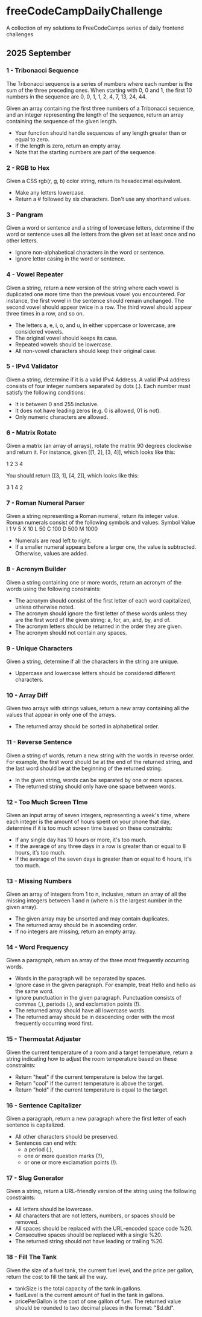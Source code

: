 # freeCodeCampDailyChallenge
A collection of my solutions to FreeCodeCamps series of daily frontend challenges

## 2025 September

### 1 - Tribonacci Sequence
The Tribonacci sequence is a series of numbers where each number is the sum of the three preceding ones. When starting with 0, 0 and 1, the first 10 numbers in the sequence are 0, 0, 1, 1, 2, 4, 7, 13, 24, 44.

Given an array containing the first three numbers of a Tribonacci sequence, and an integer representing the length of the sequence, return an array containing the sequence of the given length.
- Your function should handle sequences of any length greater than or equal to zero.
- If the length is zero, return an empty array.
- Note that the starting numbers are part of the sequence.

### 2 - RGB to Hex
Given a CSS rgb(r, g, b) color string, return its hexadecimal equivalent.
- Make any letters lowercase.
- Return a # followed by six characters. Don't use any shorthand values.

### 3 - Pangram
Given a word or sentence and a string of lowercase letters, determine if the word or sentence uses all the letters from the given set at least once and no other letters.
- Ignore non-alphabetical characters in the word or sentence.
- Ignore letter casing in the word or sentence.

### 4 - Vowel Repeater
Given a string, return a new version of the string where each vowel is duplicated one more time than the previous vowel you encountered. For instance, the first vowel in the sentence should remain unchanged. The second vowel should appear twice in a row. The third vowel should appear three times in a row, and so on.
- The letters a, e, i, o, and u, in either uppercase or lowercase, are considered vowels.
- The original vowel should keeps its case.
- Repeated vowels should be lowercase.
- All non-vowel characters should keep their original case.

### 5 - IPv4 Validator
Given a string, determine if it is a valid IPv4 Address. A valid IPv4 address consists of four integer numbers separated by dots (.). Each number must satisfy the following conditions:
- It is between 0 and 255 inclusive.
- It does not have leading zeros (e.g. 0 is allowed, 01 is not).
- Only numeric characters are allowed.

### 6 - Matrix Rotate
Given a matrix (an array of arrays), rotate the matrix 90 degrees clockwise and return it. For instance, given [[1, 2], [3, 4]], which looks like this:

1	2
3	4

You should return [[3, 1], [4, 2]], which looks like this:

3	1
4	2

### 7 - Roman Numeral Parser
Given a string representing a Roman numeral, return its integer value.
Roman numerals consist of the following symbols and values:
Symbol	Value
I		1
V		5
X		10
L		50
C		100
D		500
M		1000

- Numerals are read left to right. 
- If a smaller numeral appears before a larger one, the value is subtracted. Otherwise, values are added.

### 8 - Acronym Builder
Given a string containing one or more words, return an acronym of the words using the following constraints:
- The acronym should consist of the first letter of each word capitalized, unless otherwise noted.
- The acronym should ignore the first letter of these words unless they are the first word of the given string: a, for, an, and, by, and of.
- The acronym letters should be returned in the order they are given.
- The acronym should not contain any spaces.

### 9 - Unique Characters
Given a string, determine if all the characters in the string are unique.
- Uppercase and lowercase letters should be considered different characters.

### 10 - Array Diff
Given two arrays with strings values, return a new array containing all the values that appear in only one of the arrays.
- The returned array should be sorted in alphabetical order.

### 11 - Reverse Sentence
Given a string of words, return a new string with the words in reverse order. For example, the first word should be at the end of the returned string, and the last word should be at the beginning of the returned string.
- In the given string, words can be separated by one or more spaces.
- The returned string should only have one space between words.


### 12 - Too Much Screen TIme
Given an input array of seven integers, representing a week's time, where each integer is the amount of hours spent on your phone that day, determine if it is too much screen time based on these constraints:
- If any single day has 10 hours or more, it's too much.
- If the average of any three days in a row is greater than or equal to 8 hours, it’s too much.
- If the average of the seven days is greater than or equal to 6 hours, it's too much.

### 13 - Missing Numbers
Given an array of integers from 1 to n, inclusive, return an array of all the missing integers between 1 and n (where n is the largest number in the given array).
- The given array may be unsorted and may contain duplicates.
- The returned array should be in ascending order.
- If no integers are missing, return an empty array.

### 14 - Word Frequency
Given a paragraph, return an array of the three most frequently occurring words.
- Words in the paragraph will be separated by spaces.
- Ignore case in the given paragraph. For example, treat Hello and hello as the same word.
- Ignore punctuation in the given paragraph. Punctuation consists of commas (,), periods (.), and exclamation points (!).
- The returned array should have all lowercase words.
- The returned array should be in descending order with the most frequently occurring word first.

### 15 - Thermostat Adjuster
Given the current temperature of a room and a target temperature, return a string indicating how to adjust the room temperature based on these constraints:
- Return "heat" if the current temperature is below the target.
- Return "cool" if the current temperature is above the target.
- Return "hold" if the current temperature is equal to the target.

### 16 - Sentence Capitalizer
Given a paragraph, return a new paragraph where the first letter of each sentence is capitalized.
- All other characters should be preserved.
- Sentences can end with:
    - a period (.), 
    - one or more question marks (?), 
    - or one or more exclamation points (!).

### 17 - Slug Generator
Given a string, return a URL-friendly version of the string using the following constraints:
- All letters should be lowercase.
- All characters that are not letters, numbers, or spaces should be removed.
- All spaces should be replaced with the URL-encoded space code %20.
- Consecutive spaces should be replaced with a single %20.
- The returned string should not have leading or trailing %20.

### 18 - Fill The Tank
Given the size of a fuel tank, the current fuel level, and the price per gallon, return the cost to fill the tank all the way.
- tankSize is the total capacity of the tank in gallons.
- fuelLevel is the current amount of fuel in the tank in gallons.
- pricePerGallon is the cost of one gallon of fuel.
The returned value should be rounded to two decimal places in the format: "$d.dd".